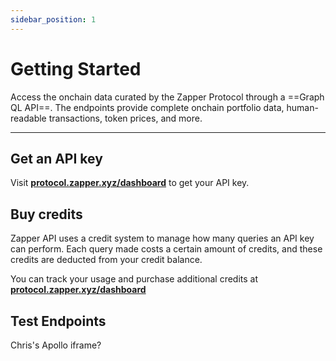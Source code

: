 ```yaml
---
sidebar_position: 1
---
```



# Getting Started

Access the onchain data curated by the Zapper Protocol through a ==Graph QL API==. The endpoints provide complete onchain portfolio data, human-readable transactions, token prices, and more.

---

## Get an API key

Visit **[protocol.zapper.xyz/dashboard]((https://protocol.zapper.xyz/dashboard))** to get your API key.

## Buy credits

Zapper API uses a credit system to manage how many queries an API key can perform. Each query made costs a certain amount of credits, and these credits are deducted from your credit balance.

You can track your usage and purchase additional credits at **[protocol.zapper.xyz/dashboard]((https://protocol.zapper.xyz/dashboard))**


## Test Endpoints

Chris's Apollo iframe?
